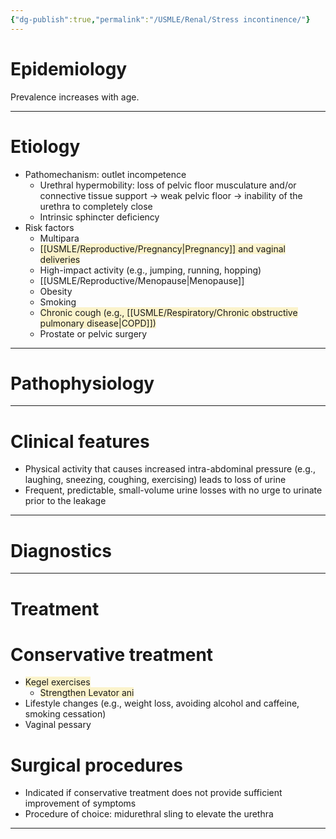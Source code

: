 ```yaml
---
{"dg-publish":true,"permalink":"/USMLE/Renal/Stress incontinence/"}
---
```


# Epidemiology
Prevalence increases with age.

---
# Etiology
- Pathomechanism: outlet incompetence
	- Urethral hypermobility: loss of pelvic floor musculature and/or connective tissue support → weak pelvic floor → inability of the urethra to completely close
	- Intrinsic sphincter deficiency
- Risk factors
	- Multipara
	- <span style="background:rgba(240, 200, 0, 0.2)">[[USMLE/Reproductive/Pregnancy\|Pregnancy]] and vaginal deliveries </span>
	- High-impact activity (e.g., jumping, running, hopping)
	- [[USMLE/Reproductive/Menopause\|Menopause]]
	- Obesity
	- Smoking
	- <span style="background:rgba(240, 200, 0, 0.2)">Chronic cough (e.g., [[USMLE/Respiratory/Chronic obstructive pulmonary disease\|COPD]])</span>
	- Prostate or pelvic surgery

---
# Pathophysiology


---
# Clinical features
- Physical activity that causes increased intra-abdominal pressure (e.g., laughing, sneezing, coughing, exercising) leads to loss of urine
- Frequent, predictable, small-volume urine losses with no urge to urinate prior to the leakage

---
# Diagnostics


---
# Treatment
# Conservative treatment
- <span style="background:rgba(240, 200, 0, 0.2)">Kegel exercises </span>
	- <span style="background:rgba(240, 200, 0, 0.2)">Strengthen Levator ani</span>
- Lifestyle changes (e.g., weight loss, avoiding alcohol and caffeine, smoking cessation)
- Vaginal pessary
# Surgical procedures
- Indicated if conservative treatment does not provide sufficient improvement of symptoms
- Procedure of choice: midurethral sling to elevate the urethra

---
